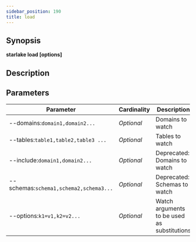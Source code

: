 ```yaml
---
sidebar_position: 190
title: load
---
```



## Synopsis

**starlake load [options]**

## Description


## Parameters

Parameter|Cardinality|Description
---|---|---
--domains:`domain1,domain2...`|*Optional*|Domains to watch
--tables:`table1,table2,table3 ...`|*Optional*|Tables to watch
--include:`domain1,domain2...`|*Optional*|Deprecated: Domains to watch
--schemas:`schema1,schema2,schema3...`|*Optional*|Deprecated: Schemas to watch
--options:`k1=v1,k2=v2...`|*Optional*|Watch arguments to be used as substitutions

